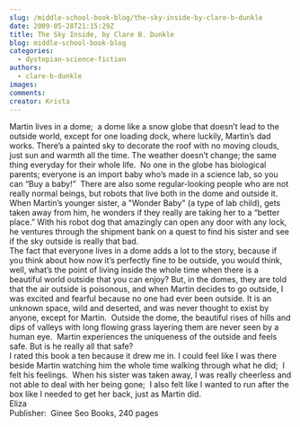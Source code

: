 ```yaml
---
slug: /middle-school-book-blog/the-sky-inside-by-clare-b-dunkle
date: 2009-05-28T21:15:29Z
title: The Sky Inside, by Clare B. Dunkle
blog: middle-school-book-blog
categories:
  - dystopian-science-fiction
authors:
  - clare-b-dunkle
images:
comments:
creator: Krista
---
```


 Martin lives in a dome;  a dome like a snow globe that doesn’t lead to the outside world, except for one loading dock, where luckily, Martin’s dad works. There’s a painted sky to decorate the roof with no moving clouds, just sun and warmth all the time. The weather doesn’t change; the same thing everyday for their whole life.  No one in the globe has biological parents; everyone is an import baby who’s made in a science lab, so you can “Buy a baby!”  There are also some regular-looking people who are not really normal beings, but robots that live both in the dome and outside it.<br />When Martin’s younger sister, a "Wonder Baby" (a type of lab child), gets taken away from him, he wonders if they really are taking her to a “better place.” With his robot dog that amazingly can open any door with any lock, he ventures through the shipment bank on a quest to find his sister and see if the sky outside is really that bad.<br />The fact that everyone lives in a dome adds a lot to the story, because if you think about how now it’s perfectly fine to be outside, you would think, well, what’s the point of living inside the whole time when there is a beautiful world outside that you can enjoy? But, in the domes, they are told that the air outside is poisonous, and when Martin decides to go outside, I was excited and fearful because no one had ever been outside. It is an unknown space, wild and deserted, and was never thought to exist by anyone, except for Martin.  Outside the dome, the beautiful rises of hills and dips of valleys with long flowing grass layering them are never seen by a human eye.  Martin experiences the uniqueness of the outside and feels safe. But is he really all that safe?<br />I rated this book a ten because it drew me in. I could feel like I was there beside Martin watching him the whole time walking through what he did;  I felt his feelings.  When his sister was taken away, I was really cheerless and not able to deal with her being gone;  I also felt like I wanted to run after the box like I needed to get her back, just as Martin did.<br />Eliza<br />Publisher:  Ginee Seo Books, 240 pages<br />
